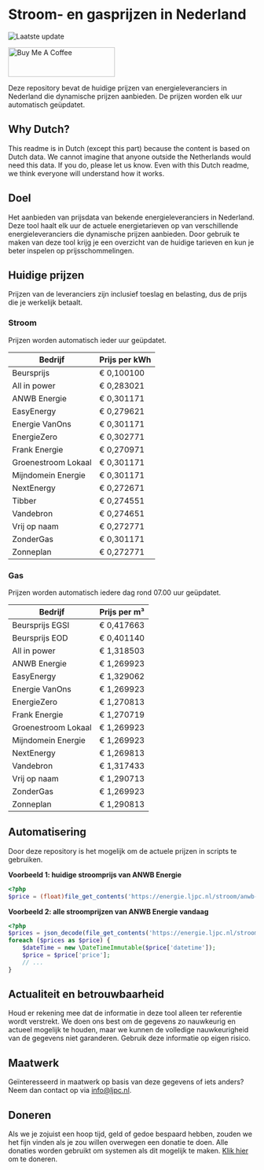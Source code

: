 # Stroom- en gasprijzen in Nederland

![Laatste update](https://img.shields.io/badge/laatste%20update-2024--12--14%2015%3A00%20CET-brightgreen)

<a href="https://www.buymeacoffee.com/Lars-" target="_blank"><img src="https://cdn.buymeacoffee.com/buttons/v2/default-orange.png" alt="Buy Me A Coffee" height="60" style="height: 60px !important;width: 217px !important;" ></a>

Deze repository bevat de huidige prijzen van energieleveranciers in Nederland die dynamische prijzen aanbieden. De prijzen worden elk uur automatisch geüpdatet.

## Why Dutch?

This readme is in Dutch (except this part) because the content is based on Dutch data. We cannot imagine that anyone outside the Netherlands would need this data. If you do, please let us know. Even with this Dutch readme, we think
everyone will understand how it works.

## Doel

Het aanbieden van prijsdata van bekende energieleveranciers in Nederland. Deze tool haalt elk uur de actuele energietarieven op van verschillende energieleveranciers die dynamische prijzen aanbieden. Door gebruik te maken van deze tool
krijg je een overzicht van de huidige tarieven en kun je beter inspelen op prijsschommelingen.

## Huidige prijzen

Prijzen van de leveranciers zijn inclusief toeslag en belasting, dus de prijs die je werkelijk betaalt.

### Stroom

Prijzen worden automatisch ieder uur geüpdatet.

 Bedrijf | Prijs per kWh 
---------|---------------
Beursprijs | € 0,100100
All in power | € 0,283021
ANWB Energie | € 0,301171
EasyEnergy | € 0,279621
Energie VanOns | € 0,301171
EnergieZero | € 0,302771
Frank Energie | € 0,270971
Groenestroom Lokaal | € 0,301171
Mijndomein Energie | € 0,301171
NextEnergy | € 0,272671
Tibber | € 0,274551
Vandebron | € 0,274651
Vrij op naam | € 0,272771
ZonderGas | € 0,301171
Zonneplan | € 0,272771


### Gas

Prijzen worden automatisch iedere dag rond 07.00 uur geüpdatet.

 Bedrijf | Prijs per m³ 
---------|--------------
Beursprijs EGSI | € 0,417663
Beursprijs EOD | € 0,401140
All in power | € 1,318503
ANWB Energie | € 1,269923
EasyEnergy | € 1,329062
Energie VanOns | € 1,269923
EnergieZero | € 1,270813
Frank Energie | € 1,270719
Groenestroom Lokaal | € 1,269923
Mijndomein Energie | € 1,269923
NextEnergy | € 1,269813
Vandebron | € 1,317433
Vrij op naam | € 1,290713
ZonderGas | € 1,269923
Zonneplan | € 1,290813


## Automatisering

Door deze repository is het mogelijk om de actuele prijzen in scripts te gebruiken.

**Voorbeeld 1: huidige stroomprijs van ANWB Energie**

```php
<?php
$price = (float)file_get_contents('https://energie.ljpc.nl/stroom/anwb-energie-nu.txt');

```

**Voorbeeld 2: alle stroomprijzen van ANWB Energie vandaag**

```php
<?php
$prices = json_decode(file_get_contents('https://energie.ljpc.nl/stroom/all-in-power-vandaag.json'),true);
foreach ($prices as $price) {
    $dateTime = new \DateTimeImmutable($price['datetime']);
    $price = $price['price'];
    // ...
}
```

## Actualiteit en betrouwbaarheid

Houd er rekening mee dat de informatie in deze tool alleen ter referentie wordt verstrekt. We doen ons best om de gegevens zo nauwkeurig en actueel mogelijk te houden, maar we kunnen de volledige nauwkeurigheid van de gegevens niet
garanderen. Gebruik deze informatie op eigen risico.

## Maatwerk

Geïnteresseerd in maatwerk op basis van deze gegevens of iets anders? Neem dan contact op
via [info@ljpc.nl](mailto:info@ljpc.nl?subject=Energie%20prijzen).

## Doneren

Als we je zojuist een hoop tijd, geld of gedoe bespaard hebben, zouden we het fijn vinden als je zou willen overwegen een
donatie te doen. Alle donaties worden gebruikt om systemen als dit mogelijk te
maken. [Klik hier](https://www.buymeacoffee.com/Lars-) om te doneren.
